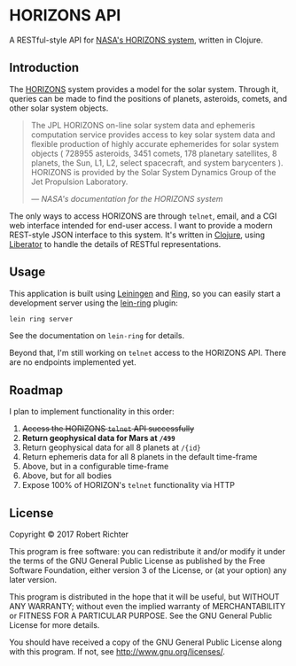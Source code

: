 # HORIZONS API

A RESTful-style API  for [NASA's HORIZONS system](http://ssd.jpl.nasa.gov/?horizons),
written in Clojure.

## Introduction

The [HORIZONS](http://ssd.jpl.nasa.gov/?horizons) system provides a model for the solar system. Through it, queries
can be made to find the positions of planets, asteroids, comets, and other
solar system objects.

> The JPL HORIZONS on-line solar system data and ephemeris computation service
provides access to key solar system data and flexible production of highly
accurate ephemerides for solar system objects ( 728955 asteroids, 3451 comets,
178 planetary satellites, 8 planets, the Sun, L1, L2, select spacecraft, and
system barycenters ). HORIZONS is provided by the Solar System Dynamics Group of
 the Jet Propulsion Laboratory.
>
> &mdash; <cite>NASA's documentation for the HORIZONS system</cite>

The only ways to access HORIZONS are through `telnet`, email, and a CGI web
interface intended for end-user access. I want to provide a modern REST-style
JSON interface to this system. It's written in [Clojure](https://clojure.org/),
using [Liberator](http://clojure-liberator.github.io/liberator/) to handle the
details of RESTful representations.

## Usage

This application is built using [Leiningen](https://github.com/technomancy/leiningen)
and [Ring](https://github.com/ring-clojure/ring), so you can easily start a
development server using the [lein-ring](https://github.com/weavejester/lein-ring) plugin:

```bash
lein ring server
```

See the documentation on `lein-ring` for details.

Beyond that, I'm still working on `telnet` access to the HORIZONS API.
There are no endpoints implemented yet.

## Roadmap

I plan to implement functionality in this order:

1. ~~Access the HORIZONS `telnet` API successfully~~
1. **Return geophysical data for Mars at `/499`**
1. Return geophysical data for all 8 planets at `/{id}`
1. Return ephemeris data for all 8 planets in the default time-frame
1. Above, but in a configurable time-frame
1. Above, but for all bodies
1. Expose 100% of HORIZON's `telnet` functionality via HTTP

## License

Copyright © 2017  Robert Richter

This program is free software: you can redistribute it and/or modify
it under the terms of the GNU General Public License as published by
the Free Software Foundation, either version 3 of the License, or
(at your option) any later version.

This program is distributed in the hope that it will be useful,
but WITHOUT ANY WARRANTY; without even the implied warranty of
MERCHANTABILITY or FITNESS FOR A PARTICULAR PURPOSE.  See the
GNU General Public License for more details.

You should have received a copy of the GNU General Public License
along with this program.  If not, see http://www.gnu.org/licenses/.
